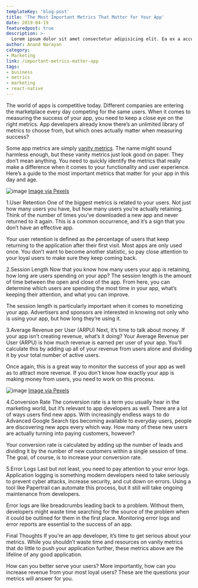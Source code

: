 ```yaml
---
templateKey: 'blog-post'
title: 'The Most Important Metrics That Matter for Your App'
date: 2019-04-19
featuredpost: true
description: >-
  Lorem ipsum dolor sit amet consectetur adipisicing elit. Ea ex a accusamus facilis aperiam sed ad tenetur molestiae cum ipsam, sunt eius rerum numquam commodi ipsa quas sequi optio molestias?
author: Anand Narayan
category: 
- Marketing
link: /important-metrics-matter-app
tags: 
- business
- metrics
- marketing
- react-native
---
```

The world of apps is competitive today. Different companies are entering the marketplace every day competing for the same users. When it comes to measuring the success of your app, you need to keep a close eye on the right metrics. App developers already know there’s an unlimited library of metrics to choose from, but which ones actually matter when measuring success?

Some app metrics are simply [vanity metrics](https://www.tableau.com/learn/articles/vanity-metrics). The name might sound harmless enough, but these vanity metrics just look good on paper. They don’t mean anything. You need to quickly identify the metrics that really make a difference when it comes to your functionality and user experience. Here’s a guide to the most important metrics that matter for your app in this day and age.

![image](/img/important-metrics-img2.jpg 'img')
[Image via Pexels](https://www.pexels.com/photo/blur-close-up-code-computer-546819/)

1.User Retention
One of the biggest metrics is related to your users. Not just how many users you have, but how many users you’re actually retaining. Think of the number of times you’ve downloaded a new app and never returned to it again. This is a common occurrence, and it’s a sign that you don’t have an effective app.

Your user retention is defined as the percentage of users that keep returning to the application after their first visit. Most apps are only used once. You don’t want to become another statistic, so pay close attention to your loyal users to make sure they keep coming back.

2.Session Length
Now that you know how many users your app is retaining, how long are users spending on your app? The session length is the amount of time between the open and close of the app. From here, you can determine which users are spending the most time in your app, what’s keeping their attention, and what you can improve.

The session length is particularly important when it comes to monetizing your app. Advertisers and sponsors are interested in knowing not only who is using your app, but how long they’re using it.

3.Average Revenue per User (ARPU)
Next, it’s time to talk about money. If your app isn’t creating revenue, what’s it doing? Your Average Revenue per User (ARPU) is how much revenue is earned per user of your app. You’ll calculate this by adding up all of your revenue from users alone and dividing it by your total number of active users.

Once again, this is a great way to monitor the success of your app as well as to attract more revenue. If you don’t know how exactly your app is making money from users, you need to work on this process.

![image](/img/important-metrics-img1.jpg 'img')
[Image via Pexels](https://www.pexels.com/photo/person-holding-silver-iphone-7-887751/)

4.Conversion Rate
The conversion rate is a term you usually hear in the marketing world, but it’s relevant to app developers as well. There are a lot of ways users find new apps. With increasingly endless ways to do Advanced Google Search tips becoming available to everyday users, people are discovering new apps every which way. How many of these new users are actually turning into paying customers, however?

Your conversion rate is calculated by adding up the number of leads and dividing it by the number of new customers within a single session of time. The goal, of course, is to increase your conversion rate.

5.Error Logs
Last but not least, you need to pay attention to your error logs. Application logging is something modern developers need to take seriously to prevent cyber attacks, increase security, and cut down on errors. Using a tool like Papertrail can automate this process, but it still will take ongoing maintenance from developers.

Error logs are like breadcrumbs leading back to a problem. Without them, developers might waste time searching for the source of the problem when it could be outlined for them in the first place. Monitoring error logs and error reports are essential to the success of an app.

Final Thoughts
If you’re an app developer, it’s time to get serious about your metrics. While you shouldn’t waste time and resources on vanity metrics that do little to push your application further, these metrics above are the lifeline of any good application.

How can you better serve your users? More importantly, how can you increase revenue from your most loyal users? These are the questions your metrics will answer for you.
